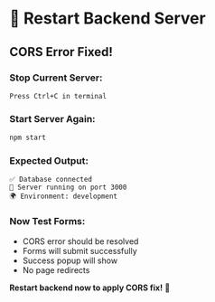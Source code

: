 # 🔄 Restart Backend Server

## CORS Error Fixed!

### Stop Current Server:
```
Press Ctrl+C in terminal
```

### Start Server Again:
```bash
npm start
```

### Expected Output:
```
✅ Database connected
🚀 Server running on port 3000
🌍 Environment: development
```

### Now Test Forms:
- CORS error should be resolved
- Forms will submit successfully
- Success popup will show
- No page redirects

**Restart backend now to apply CORS fix!** 🚀